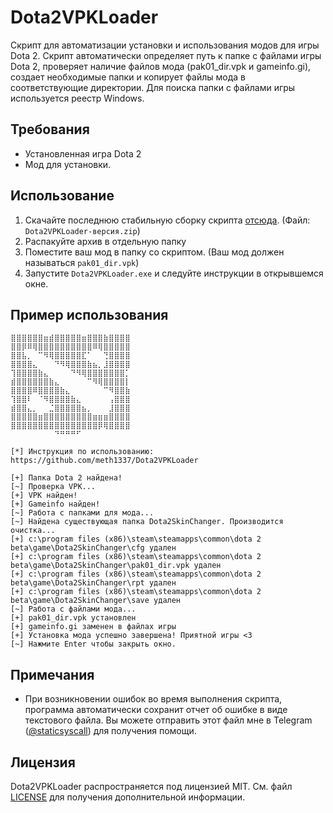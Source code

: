 # Dota2VPKLoader
Скрипт для автоматизации установки и использования модов для игры Dota 2. Скрипт автоматически определяет путь к папке с файлами игры Dota 2, проверяет наличие файлов мода (pak01_dir.vpk и gameinfo.gi), создает необходимые папки и копирует файлы мода в соответствующие директории. Для поиска папки с файлами игры используется реестр Windows.

## Требования
- Установленная игра Dota 2
- Мод для установки.

## Использование
1. Скачайте последнюю стабильную сборку скрипта [отсюда](https://github.com/meth1337/Dota2VPKLoader/releases/latest). (Файл: `Dota2VPKLoader-версия.zip`)
2. Распакуйте архив в отдельную папку
3. Поместите ваш мод в папку со скриптом. (Ваш мод должен называться `pak01_dir.vpk`)
4. Запустите `Dota2VPKLoader.exe` и следуйте инструкции в открывшемся окне.

## Пример использования
```
⣿⣿⣿⣿⣿⣿⣶⣾⣿⣿⣿⣿⣿⣶⣿⣿⣿⣷⣿⣿⣿⣿
⣿⣿⡿⠿⢿⣿⣿⣿⣿⣿⣿⣿⣿⣿⣿⠿⢿⣿⣿⣿⣿⣿
⣿⣿⣧⡀⠀⠉⠻⢿⣿⣿⣿⣿⣿⣏⠁⠀⠀⢙⣿⣿⣿⣿
⣿⣿⣿⣿⣄⠀⠀⠀⠙⠻⢿⣿⣿⣿⣷⣦⡀⣸⣿⣿⣿⣿
⢹⣿⣿⣿⣿⣷⣄⠀⠀⠀⠀⠙⠻⢿⣿⣿⣿⣿⣿⣿⣿⡁
⣾⣿⣿⣿⣿⣿⣿⣷⣄⠀⠀⠀⠀⠀⠉⠻⢿⣿⣿⣿⣿⡇
⣿⣿⣿⣿⠿⣿⣿⣿⣿⣷⣄⠀⠀⠀⠀⠀⠀⠉⠻⣿⣿⣷
⢹⣿⣿⠇⠀⠈⠻⣿⣿⣿⣿⣷⣄⠀⠀⠀⠀⠀⢠⣿⣿⣿
⣾⣿⣿⣄⡀⠀⠀⣈⣿⣿⣿⣿⣿⣦⡀⠀⠀⠀⣸⣿⣿⣿
⣿⣿⣿⣿⣿⣶⣿⣿⣿⣿⣿⣿⣿⣿⣿⣶⣶⣶⣿⣿⣿⣿
⣿⣿⣿⣿⣿⣿⣿⣿⣿⣿⣿⣿⣿⣿⣿⣿⡿⢿⣿⣿⣿⣿
⠀⠀⠀⠀⠀⠀⠀⠀⠙⠛⠛⠛⠋⠀⠀⠀⠀⠀⠀⠀⠀⠀

[*] Инструкция по использованию: https://github.com/meth1337/Dota2VPKLoader

[+] Папка Dota 2 найдена!
[~] Проверка VPK...
[+] VPK найден!
[+] Gameinfo найден!
[~] Работа с папками для мода...
[~] Найдена существующая папка Dota2SkinChanger. Производится очистка...
[+] c:\program files (x86)\steam\steamapps\common\dota 2 beta\game\Dota2SkinChanger\cfg удален
[+] c:\program files (x86)\steam\steamapps\common\dota 2 beta\game\Dota2SkinChanger\pak01_dir.vpk удален
[+] c:\program files (x86)\steam\steamapps\common\dota 2 beta\game\Dota2SkinChanger\rpt удален
[+] c:\program files (x86)\steam\steamapps\common\dota 2 beta\game\Dota2SkinChanger\save удален
[~] Работа с файлами мода...
[+] pak01_dir.vpk установлен
[+] gameinfo.gi заменен в файлах игры
[+] Установка мода успешно завершена! Приятной игры <3
[~] Нажмите Enter чтобы закрыть окно.
```

## Примечания
- При возникновении ошибок во время выполнения скрипта, программа автоматически сохранит отчет об ошибке в виде текстового файла. Вы можете отправить этот файл мне в Telegram ([@staticsyscall](https://t.me/staticsyscall)) для получения помощи.

## Лицензия
Dota2VPKLoader распространяется под лицензией MIT. См. файл [LICENSE](https://github.com/meth1337/Dota2VPKLoader/blob/main/LICENSE.md) для получения дополнительной информации.
